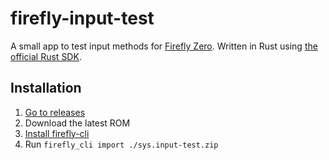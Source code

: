 # firefly-input-test

A small app to test input methods for [Firefly Zero](https://fireflyzero.com/). Written in Rust using [the official Rust SDK](https://github.com/firefly-zero/firefly-rust).

## Installation

1. [Go to releases](https://github.com/firefly-zero/firefly-input-test/releases)
1. Download the latest ROM
1. [Install firefly-cli](https://github.com/firefly-zero/firefly-cli?tab=readme-ov-file#installation)
1. Run `firefly_cli import ./sys.input-test.zip`
